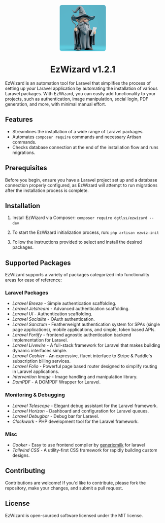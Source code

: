 <p align="center">
  <a href="https://github.com/dgtlss/ezwizard">
    <img src="ezwizicon.png" alt="Laravel EzWizard" width="150px">
  </a>
</p>

<h1 align="center">EzWizard v1.2.1</h1>

EzWizard is an automation tool for Laravel that simplifies the process of setting up your Laravel application by automating the installation of various Laravel packages. With EzWizard, you can easily add functionality to your projects, such as authentication, image manipulation, social login, PDF generation, and more, with minimal manual effort.

## Features

- Streamlines the installation of a wide range of Laravel packages.
- Automates `composer require` commands and necessary Artisan commands.
- Checks database connection at the end of the installation flow and runs migrations.

## Prerequisites

Before you begin, ensure you have a Laravel project set up and a database connection properly configured, as EzWizard will attempt to run migrations after the installation process is complete.

## Installation


1. Install EzWizard via Composer:
```composer require dgtlss/ezwizard --dev```

2. To start the EzWizard initialization process, run: 
```php artisan ezwiz:init```

3. Follow the instructions provided to select and install the desired packages.

## Supported Packages

EzWizard supports a variety of packages categorized into functionality areas for ease of reference:

### Laravel Packages

- *Laravel Breeze* - Simple authentication scaffolding.
- *Laravel Jetstream* - Advanced authentication scaffolding.
- *Laravel UI* - Authentication scaffolding.
- *Laravel Socialite* - OAuth authentication.
- *Laravel Sanctum* - Featherweight authentication system for SPAs (single page applications), mobile applications, and simple, token based APIs.
- *Laravel Fortify* - frontend agnostic authentication backend implementation for Laravel.
- *Laravel Livewire* - A full-stack framework for Laravel that makes building dynamic interfaces simple. 
- *Laravel Cashier* - An expressive, fluent interface to Stripe & Paddle's subscription billing services. 
- *Laravel Folio* - Powerful page based router designed to simplify routing in Laravel applications.
- *Intervention Image* - Image handling and manipulation library.
- *DomPDF* - A DOMPDF Wrapper for Laravel.

### Monitoring & Debugging

- *Laravel Telescope* - Elegant debug assistant for the Laravel framework.
- *Laravel Horizon* - Dashboard and configuration for Laravel queues.
- *Laravel Debugbar* - Debug bar for Laravel.
- *Clockwork* - PHP development tool for the Laravel framework.

### Misc

- *Cooker* - Easy to use frontend compiler by [genericmilk](https://github.com/genericmilk/cooker)
 for laravel
- *Tailwind CSS* - A utility-first CSS framework for rapidly building custom designs.

## Contributing

Contributions are welcome! If you'd like to contribute, please fork the repository, make your changes, and submit a pull request.

## License

EzWizard is open-sourced software licensed under the MIT license.

